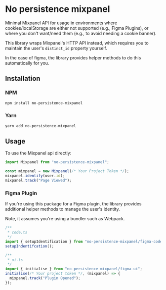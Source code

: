 # No persistence mixpanel

Minimal Mixpanel API for usage in environments where cookies/localStorage are either not supported (e.g., Figma Plugins), or where you don't want/need them (e.g., to avoid needing a cookie banner).

This library wraps Mixpanel's HTTP API instead, which requires you to maintain the user's `distinct_id` property yourself.

In the case of figma, the library provides helper methods to do this automatically for you.

## Installation

### NPM

```bash
npm install no-persistence-mixpanel
```

### Yarn

```bash
yarn add no-persistence-mixpanel
```

## Usage

To use the Mixpanel api directly:

```ts
import Mixpanel from "no-persistence-mixpanel";

const mixpanel = new Mixpanel(/* Your Project Token */);
mixpanel.identify(user.id);
mixpanel.track("Page Viewed");
```

### Figma Plugin

If you're using this package for a Figma plugin, the library provides additional helper methods to manage the user's identity.

Note, it assumes you're using a bundler such as Webpack.

```ts
/**
 * code.ts
 */
import { setupIdentification } from "no-persistence-mixpanel/figma-code";
setupIndentifcation();

/**
 * ui.ts
 */
import { initialise } from "no-persistence-mixpanel/figma-ui";
initialise(/* Your project token */, (mixpanel) => {
  mixpanel.track("Plugin Opened");
});
```
